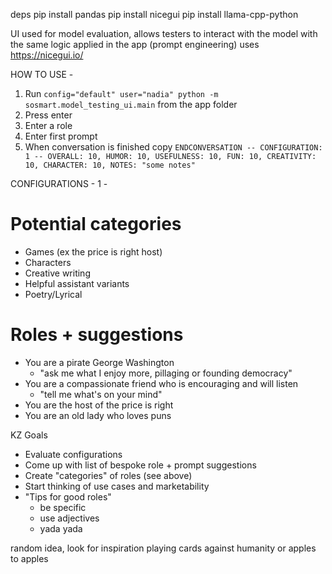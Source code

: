 deps
pip install pandas
pip install nicegui
pip install llama-cpp-python



UI used for model evaluation, allows testers to interact with the model with the same logic applied in the app (prompt engineering)
uses https://nicegui.io/



HOW TO USE - 

1) Run `config="default" user="nadia" python -m sosmart.model_testing_ui.main` from the app folder
2) Press enter
3) Enter a role
4) Enter first prompt
5) When conversation is finished copy
`ENDCONVERSATION -- CONFIGURATION: 1 -- OVERALL: 10, HUMOR: 10, USEFULNESS: 10, FUN: 10, CREATIVITY: 10, CHARACTER: 10, NOTES: "some notes"`



CONFIGURATIONS - 
1 - 





# Potential categories
- Games (ex the price is right host)
- Characters
- Creative writing
- Helpful assistant variants
- Poetry/Lyrical



# Roles + suggestions
- You are a pirate George Washington
  - "ask me what I enjoy more, pillaging or founding democracy"
- You are a compassionate friend who is encouraging and will listen
  - "tell me what's on your mind"
- You are the host of the price is right
- You are an old lady who loves puns



KZ Goals

- Evaluate configurations
- Come up with list of bespoke role + prompt suggestions
- Create "categories" of roles (see above)
- Start thinking of use cases and marketability 
- "Tips for good roles"
  - be specific
  - use adjectives
  - yada yada






random idea, look for inspiration playing cards against humanity or apples to apples

